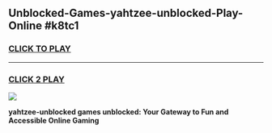 
## Unblocked-Games-yahtzee-unblocked-Play-Online #k8tc1
<h3>
<a href="https://news.freeplayer.one?title=yahtzee-unblocked&ref=3">CLICK TO PLAY</a></h3>
<hr>

<h3>
<a href="https://news.freeplayer.one?title=yahtzee-unblocked&ref=3">CLICK 2 PLAY</a>
  
</h3>

<a href="https://news.freeplayer.one?title=yahtzee-unblocked&ref=3"><img src="https://clearcache.store/games.png"></a>


**yahtzee-unblocked games unblocked: Your Gateway to Fun and Accessible Online Gaming**
